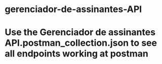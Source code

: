 # gerenciador-de-assinantes-API
# Use the Gerenciador de assinantes API.postman_collection.json to see all endpoints working at postman
